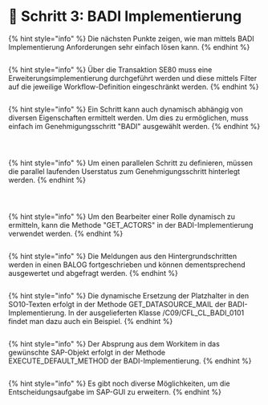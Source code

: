 # 📝 Schritt 3: BADI Implementierung

{% hint style="info" %}
Die nächsten Punkte zeigen, wie man mittels BADI Implementierung Anforderungen sehr einfach lösen kann.
{% endhint %}

<figure><img src="../../.gitbook/assets/Folie19.png" alt=""><figcaption></figcaption></figure>

{% hint style="info" %}
Über die Transaktion SE80 muss eine Erweiterungsimplementierung durchgeführt werden und diese mittels Filter auf die jeweilige Workflow-Definition eingeschränkt werden.
{% endhint %}

<figure><img src="../../.gitbook/assets/Folie20 (1).png" alt=""><figcaption></figcaption></figure>

{% hint style="info" %}
Ein Schritt kann auch dynamisch abhängig von diversen Eigenschaften ermittelt werden. Um dies zu ermöglichen, muss einfach im Genehmigungsschritt "BADI" ausgewählt werden.
{% endhint %}

<figure><img src="../../.gitbook/assets/Folie21 (1).png" alt=""><figcaption></figcaption></figure>

<figure><img src="../../.gitbook/assets/Folie22 (1).png" alt=""><figcaption></figcaption></figure>

<figure><img src="../../.gitbook/assets/Folie23 (1).png" alt=""><figcaption></figcaption></figure>

{% hint style="info" %}
Um einen parallelen Schritt zu definieren, müssen die parallel laufenden Userstatus zum Genehmigungsschritt hinterlegt werden.
{% endhint %}

<figure><img src="../../.gitbook/assets/Folie24.png" alt=""><figcaption></figcaption></figure>

<figure><img src="../../.gitbook/assets/Folie25.png" alt=""><figcaption></figcaption></figure>

<figure><img src="../../.gitbook/assets/Folie26.png" alt=""><figcaption></figcaption></figure>

{% hint style="info" %}
Um den Bearbeiter einer Rolle dynamisch zu ermitteln, kann die Methode "GET\_ACTORS" in der BADI-Implementierung verwendet werden.
{% endhint %}

<figure><img src="../../.gitbook/assets/Folie27.png" alt=""><figcaption></figcaption></figure>

{% hint style="info" %}
Die Meldungen aus den Hintergrundschritten werden in einen BALOG fortgeschrieben und können dementsprechend ausgewertet und abgefragt werden.
{% endhint %}

<figure><img src="../../.gitbook/assets/Folie28.png" alt=""><figcaption></figcaption></figure>

{% hint style="info" %}
Die dynamische Ersetzung der Platzhalter in den SO10-Texten erfolgt in der Methode GET\_DATASOURCE\_MAIL der BADI-Implementierung. In der ausgelieferten Klasse /C09/CFL\_CL\_BADI\_0101 findet man dazu auch ein Beispiel.
{% endhint %}

<figure><img src="../../.gitbook/assets/Folie29.png" alt=""><figcaption></figcaption></figure>

{% hint style="info" %}
Der Absprung aus dem Workitem in das gewünschte SAP-Objekt erfolgt in der Methode EXECUTE\_DEFAULT\_METHOD der BADI-Implementierung.
{% endhint %}

<figure><img src="../../.gitbook/assets/Folie30.png" alt=""><figcaption></figcaption></figure>

{% hint style="info" %}
Es gibt noch diverse Möglichkeiten, um die Entscheidungsaufgabe im SAP-GUI zu erweitern.
{% endhint %}

<figure><img src="../../.gitbook/assets/Folie31.png" alt=""><figcaption></figcaption></figure>


